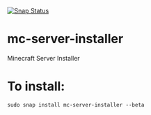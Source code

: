 [![Snap Status](https://build.snapcraft.io/badge/kz6fittycent/mc-server-installer.svg)](https://build.snapcraft.io/user/kz6fittycent/mc-server-installer)

# mc-server-installer
Minecraft Server Installer


# To install:
`sudo snap install mc-server-installer --beta`
